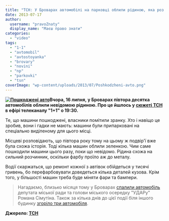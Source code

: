 ```yaml
---
title: "ТСН: У Броварах автомобілі на парковці облили рідиною, яка роз'їла фарбу до металу - ВІДЕО"
date: 2013-07-17
author: 
  username: "pravoZnaty"
  display_name: "Маєш право знати"
categories: 
  - "video"
tags: 
  - "1-1"
  - "avtomobil"
  - "avtostoyanka"
  - "brovary"
  - "novini"
  - "np"
  - "parkovki"
  - "tsn"
coverImage: "wp-content/uploads/2013/07/Poshkodzheni-avto.png"
---
```


**[![Пошкоджені авто](https://mpz.brovary.org/wp-content/uploads/2013/07/Poshkodzheni-avto.png)](https://mpz.brovary.org/wp-content/uploads/2013/07/Poshkodzheni-avto.png)Вчора, 16 липня, у Броварах півтора десятка автомобілів облили невідомою рідиною. Про це йшлось у [сюжеті ТСН](http://tsn.ua/kyiv/u-brovarah-avtomobili-na-parkovci-oblili-ridinoyu-yaka-roz-yila-farbu-do-metalu-302612.html) в ефірі телеканалу "1+1" о 19:30.**

Те, що машини пошкоджені, власники помітили зранку. Хто і навіщо це зробив, вони і гадки не мають: машини були припарковані на спеціально виділеному для цього місці.

Місцеві розповідають, що півтора року тому на цьому ж подвір'ї вже була схожа історія. Тоді кілька машин облили зеленкою. Чим саме пошкодили машини цього разу, поки що невідомо. Рідина схожа на сильний розчинник, оскільки фарбу проїло аж до металу.

Водії скаржаться, що ремонт кожної з автівок обійдеться у тисячі гривень, бо перефарбовувати доведеться кілька деталей кузова. Крім того, у більшості машин треба буде міняти фари та бампери.

> Нагадаємо, близько місяця тому у Броварах [спалили автомобіль](https://mpz.brovary.org/sogodni-vnochi-deputatu-romanu-simutinu-spalili-avtomobil-video/) депутата міської ради та голови міського осередку "УДАРу" Романа Сімутіна. Також за кілька днів до цієї події біля іншого будинку [згоріло три автомобіля](https://mpz.brovary.org/za-minulu-nich-u-brovarah-zgorili-tri-avtomobili/).

**Джерело: [ТСН](http://tsn.ua/kyiv/u-brovarah-avtomobili-na-parkovci-oblili-ridinoyu-yaka-roz-yila-farbu-do-metalu-302612.html)**
